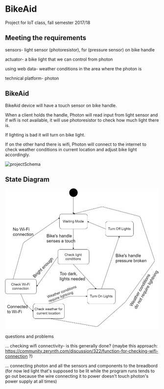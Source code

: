# BikeAid
Project for IoT class, fall semester 2017/18

## Meeting the requirements
sensors- light sensor (photoresistor), fsr (pressure sensor) on bike handle


actuator- a bike light that we can control from photon


using web data- weather conditions in the area where the photon is


technical platform- photon


## BikeAid
BikeAid device will have a touch sensor on bike handle. 


When a client holds the handle, Photon will read input from light sensor and if wifi is not available, it will use photoresistor to check how much light there is.


If lighting is bad it will turn on bike light.


If on the other hand there is wifi, Photon will connect to the internet to check weather conditions in current location and adjust bike light accordingly.

![projectSchema](https://user-images.githubusercontent.com/20126908/30375465-e9b5b3c0-9888-11e7-8ca1-4efdb8320327.png)

## State Diagram
![Alt text](State_Diagram.jpg?raw=true "State Diagram for the product")


questions and problems


... checking wifi connectivity- is this generally done? (maybe this approach: https://community.zerynth.com/discussion/322/function-for-checking-wifi-connection ?)


... connecting photon and all the sensors and components to the breadbord (for now led light that's supposed to be lit while the program runs tends to go out because the wire connecting it to power doesn't touch photon's power supply at all times)
